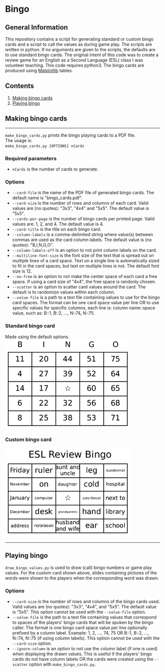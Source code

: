# Bingo

## General Information
This repository contains a script for generating standard or custom bingo cards and a script to call the values as during game play. The scripts are written in python. If no arguments are given to the scripts, the defaults are to use standard bingo cards. The original intent of this code was to create a review game for an English as a Second Language (ESL) class I was volunteer teaching. This code requires python3. The bingo cards are produced using [Matplotlib](https://matplotlib.org) tables.

## Contents
1. [Making bingo cards](#making-bingo-cards)
2. [Playing bingo](#playing-bingo)

## Making bingo cards
___
`make_bingo_cards.py` prints the bingo playing cards to a PDF file.<br>
The usage is:<br>
`make_bingo_cards.py [OPTIONS] nCards`

### Required parameters
* `nCards` is the number of cards to generate.

### Options
* `--card-file` is the name of the PDF file of generated bingo cards. The default name is "bingo_cards.pdf".
* `--card-size` is the number of rows and columns of each card. Valid values are (no quotes): "3x3", "4x4" and "5x5". The default value is "5x5".
* `--cards-per-page` is the number of bingo cards per printed page. Valid values are: 1, 2, and 4. The default value is 4.
* `--card-title` is the title on each bingo card.
* `--column-labels` is a comma-delimited string where value(s) between commas are used as the card column labels. The default value is (no quotes): "B,I,N,G,O".
* `--column-labels-off` is an option to not print column labels on the card.
* `--multiline-font-size` is the font size of the text that is spread out on multiple lines of a card space. Text on a single line is automatically sized to fit in the card spaces, but text on multiple lines is not. The default font size is 12.
* `--no-free` is an option to not make the center space of each card a free space. If using a card size of "4x4", the free space is randonly chosen.
* `--scatter` is an option to scatter card values around the card. The default is to randomize values within each column.
* `--value-file` is a path to a text file containing values to use for the bingo card spaces. The format can be one card space value per line OR to use specific values for specific columns, each line is: column name::space value, such as: B::1, B::2, ..., N::74, N::75.

### Standard bingo card
Made using the default options.<br>
![](sample_standard_card.png)

### Custom bingo card
![](sample_custom_card.png)
___

## Playing bingo
`draw_bingo_values.py` is used to draw (call) bingo numbers or game play values. For the custom card shown above, slides containing pictures of the words were shown to the players when the corresponding word was drawn.

### Options
* `--card-size` is the number of rows and columns of the bingo cards used. Valid values are (no quotes): "3x3", "4x4", and "5x5". The default value is "5x5". This option cannot be used with the `--value-file` option.
* `--value-file` is the path to a text file containing values that correspond to spaces of the players' bingo cards that will be spoken by the bingo caller. The format is one bingo card space value per line optionally prefixed by a column label. Example: 1, 2, ..., 74, 75 OR B::1, B::2, ..., N::74, N::75 (if using column labels). This option cannot be used with the `--card-size` option.
* `--ignore-column` is an option to not use the column label (if one is used) when displaying the drawn values. This is useful if the players' bingo cards do not have column labels OR the cards were created using the `--scatter` option with `make_bingo_cards.py`.
